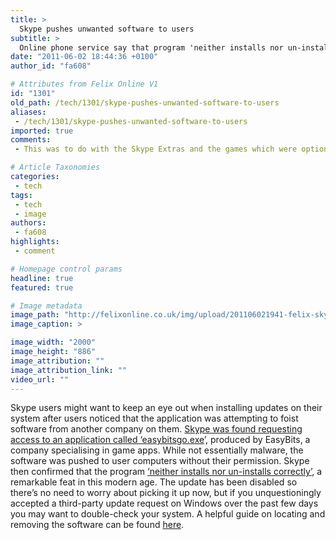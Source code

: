 ```yaml
---
title: >
  Skype pushes unwanted software to users
subtitle: >
  Online phone service say that program 'neither installs nor un-installs correctly'
date: "2011-06-02 18:44:36 +0100"
author_id: "fa608"

# Attributes from Felix Online V1
id: "1301"
old_path: /tech/1301/skype-pushes-unwanted-software-to-users
aliases:
 - /tech/1301/skype-pushes-unwanted-software-to-users
imported: true
comments:
 - This was to do with the Skype Extras and the games which were optionally installed with Skype I remember

# Article Taxonomies
categories:
 - tech
tags:
 - tech
 - image
authors:
 - fa608
highlights:
 - comment

# Homepage control params
headline: true
featured: true

# Image metadata
image_path: "http://felixonline.co.uk/img/upload/201106021941-felix-skype_logo.jpg"
image_caption: >

image_width: "2000"
image_height: "886"
image_attribution: ""
image_attribution_link: ""
video_url: ""
---
```


Skype users might want to keep an eye out when installing updates on their system after users noticed that the application was attempting to foist software from another company on them. [Skype was found requesting access to an application called ‘easybitsgo.exe](http://www.blogtechnical.com/1115/skype-installs-game-crapware-on-your-systems-without-users-prior-knowledge.bt)’, produced by EasyBits, a company specialising in game apps. While not essentially malware, the software was pushed to user computers without their permission. Skype then confirmed that the program [‘neither installs nor un-installs correctly’](http://blogs.skype.com/garage/2011/05/easybits_update_disabled_for_s.html), a remarkable feat in this modern age. The update has been disabled so there’s no need to worry about picking it up now, but if you unquestioningly accepted a third-party update request on Windows over the past few days you may want to double-check your system. A helpful guide on locating and removing the software can be found [here](http://bit.ly/m31XqC).
